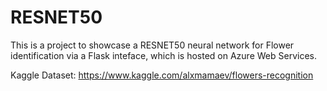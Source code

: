 # RESNET50

This is a project to showcase a RESNET50 neural network for Flower identification via a Flask inteface, which is hosted on Azure Web Services.

Kaggle Dataset: https://www.kaggle.com/alxmamaev/flowers-recognition
